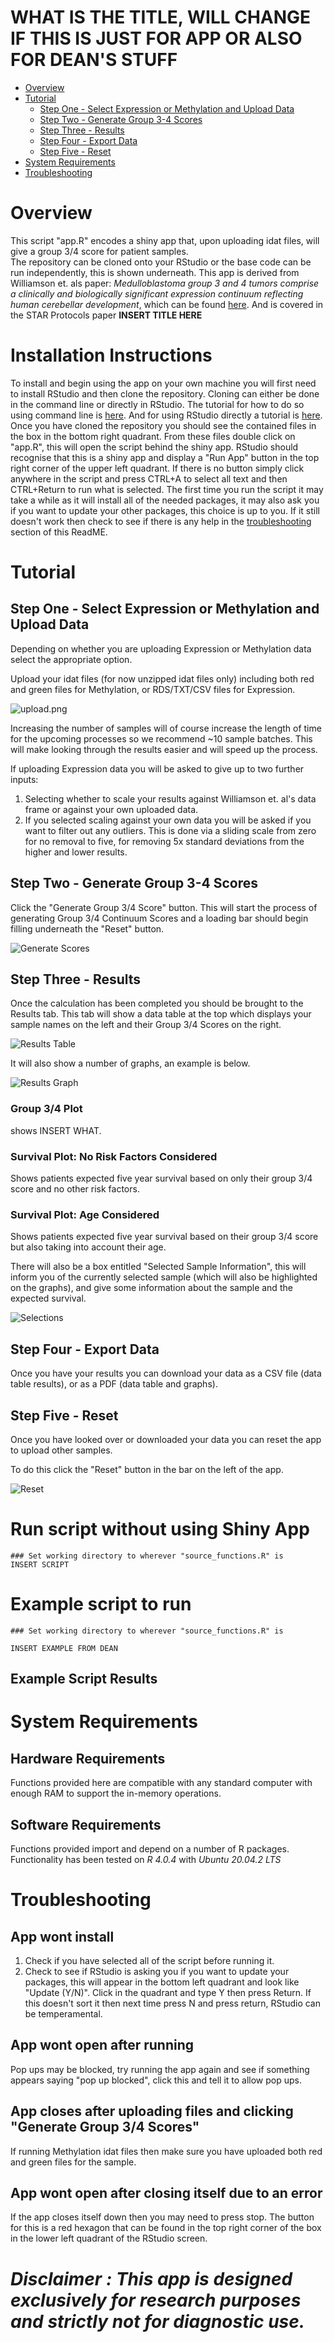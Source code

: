 # WHAT IS THE TITLE, WILL CHANGE IF THIS IS JUST FOR APP OR ALSO FOR DEAN'S STUFF


- [Overview](#overview)
- [Tutorial](#tutorial)
  - [Step One - Select Expression or Methylation and Upload Data](#step-one---select-expression-or-methylation-and-upload-data)
  - [Step Two - Generate Group 3-4 Scores](#step-two---generate-group-3-4-scores)
  - [Step Three - Results](#step-three---results)
  - [Step Four - Export Data](#step-four---export-data)
  - [Step Five - Reset](#step-five---reset)
- [System Requirements](#system-requirements)
- [Troubleshooting](#troubleshooting)

# Overview
This script "app.R" encodes a shiny app that, upon uploading idat files, will give a group 3/4 score for patient samples.   
The repository can be cloned onto your RStudio or the base code can be run independently, this is shown underneath.
This app is derived from Williamson et. als paper: *Medulloblastoma group 3 and 4 tumors comprise a clinically and biologically significant expression continuum reflecting human cerebellar development*, which can be found [here](https://doi.org/10.1016/j.celrep.2022.111162).
And is covered in the STAR Protocols paper **INSERT TITLE HERE**

# Installation Instructions
To install and begin using the app on your own machine you will first need to install RStudio and then clone the repository. Cloning can either be done in the command line or directly in RStudio. The tutorial for how to do so using command line is [here](https://docs.github.com/en/repositories/creating-and-managing-repositories/cloning-a-repository). 
And for using RStudio directly a tutorial is [here](https://resources.github.com/github-and-rstudio/).
Once you have cloned the repository you should see the contained files in the box in the bottom right quadrant. From these files double click on "app.R", this will open the script behind the shiny app. RStudio should recognise that this is a shiny app and display a "Run App" button in the top right corner of the upper left quadrant. If there is no button simply click anywhere in the script and press CTRL+A to select all text and then CTRL+Return to run what is selected. The first time you run the script it may take a while as it will install all of the needed packages, it may also ask you if you want to update your other packages, this choice is up to you. If it still doesn't work then check to see if there is any help in the [troubleshooting](#troubleshooting) section of this ReadME. 

# Tutorial
## Step One - Select Expression or Methylation and Upload Data

Depending on whether you are uploading Expression or Methylation data select the appropriate option.

Upload your idat files (for now unzipped idat files only) including both red and green files for Methylation, or RDS/TXT/CSV files for Expression.

![upload.png](https://github.com/hackingjpr/Group3-4App/blob/main/Tutorial/app_upload.png)

Increasing the number of samples will of course increase the length of time for the upcoming processes so we recommend ~10 sample batches. This will make looking through the results easier and will speed up the process.

If uploading Expression data you will be asked to give up to two further inputs:  
1. Selecting whether to scale your results against Williamson et. al's data frame or against your own uploaded data.
2.  If you selected scaling against your own data you will be asked if you want to filter out any outliers. This is done via a sliding scale from zero for no removal to five, for removing 5x standard deviations from the higher and lower results.

## Step Two - Generate Group 3-4 Scores

Click the "Generate Group 3/4 Score" button. This will start the process of generating Group 3/4 Continuum Scores and a loading bar should begin filling underneath the "Reset" button.

![Generate Scores](https://github.com/hackingjpr/Group3-4App/blob/main/Tutorial/app_generate.png)

## Step Three - Results

Once the calculation has been completed you should be brought to the Results tab. This tab will show a data table at the top which displays your sample names on the left and their Group 3/4 Scores on the right.

![Results Table](https://github.com/hackingjpr/Group3-4App/blob/main/Tutorial/app_score_table.png)

It will also show a number of graphs, an example is below.

![Results Graph](https://github.com/hackingjpr/Group3-4App/blob/main/Tutorial/app_result_graph.png)

### Group 3/4 Plot
shows INSERT WHAT.

### Survival Plot: No Risk Factors Considered
Shows patients expected five year survival based on only their group 3/4 score and no other risk factors.

### Survival Plot: Age Considered
Shows patients expected five year survival based on their group 3/4 score but also taking into account their age.


There will also be a box entitled "Selected Sample Information", this will inform you of the currently selected sample (which will also be highlighted on the graphs), and give some information about the sample and the expected survival.

![Selections](https://github.com/hackingjpr/Group3-4App/blob/main/Tutorial/app_sample_selected.png)

## Step Four - Export Data

Once you have your results you can download your data as a CSV file (data table results), or as a PDF (data table and graphs).

## Step Five - Reset

Once you have looked over or downloaded your data you can reset the app to upload other samples. 

To do this click the "Reset" button in the bar on the left of the app.

![Reset](https://github.com/hackingjpr/Group3-4App/blob/main/Tutorial/app_reset.png)


# Run script without using Shiny App
```
### Set working directory to wherever "source_functions.R" is
INSERT SCRIPT
```

# Example script to run
```
### Set working directory to wherever "source_functions.R" is

INSERT EXAMPLE FROM DEAN

```
## Example Script Results
 
  

# System Requirements
## Hardware Requirements
Functions provided here are compatible with any standard computer with enough RAM to support the in-memory operations.

## Software Requirements
Functions provided import and depend on a number of R packages. Functionality has been tested on *R 4.0.4* with *Ubuntu 20.04.2 LTS*

# Troubleshooting
## App wont install
1. Check if you have selected all of the script before running it.
2. Check to see if RStudio is asking you if you want to update your packages, this will appear in the bottom left quadrant and look like "Update (Y/N)". Click in the quadrant and type Y then press Return. If this doesn't sort it then next time press N and press return, RStudio can be temperamental.

## App wont open after running
Pop ups may be blocked, try running the app again and see if something appears saying "pop up blocked", click this and tell it to allow pop ups.

## App closes after uploading files and clicking "Generate Group 3/4 Scores"
If running Methylation idat files then make sure you have uploaded both red and green files for the sample.

## App wont open after closing itself due to an error
If the app closes itself down then you may need to press stop. The button for this is a red hexagon that can be found in the top right corner of the box in the lower left quadrant of the RStudio screen.




# *Disclaimer : This app is designed exclusively for research purposes and strictly not for diagnostic use.*
